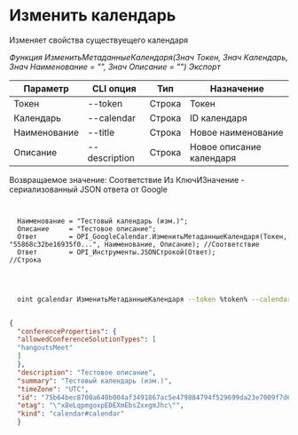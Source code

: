 ﻿---
sidebar_position: 3
---

# Изменить календарь
 Изменяет свойства существуещего календаря


*Функция ИзменитьМетаданныеКалендаря(Знач Токен, Знач Календарь, Знач Наименование = "", Знач Описание = "") Экспорт*

  | Параметр | CLI опция | Тип | Назначение |
  |-|-|-|-|
  | Токен | --token | Строка | Токен |
  | Календарь | --calendar | Строка | ID календаря |
  | Наименование | --title | Строка | Новое наименование |
  | Описание | --description | Строка | Новое описание календаря |

  
  Возвращаемое значение:   Соответствие Из КлючИЗначение - сериализованный JSON ответа от Google

```bsl title="Пример кода"
	
  
  Наименование = "Тестовый календарь (изм.)";
  Описание     = "Тестовое описание";
  Ответ        = OPI_GoogleCalendar.ИзменитьМетаданныеКалендаря(Токен, "55868c32be16935f0...", Наименование, Описание); //Соответствие
  Ответ        = OPI_Инструменты.JSONСтрокой(Ответ);                                                                    //Строка
  
	
```

```sh title="Пример команды CLI"
    
  oint gcalendar ИзменитьМетаданныеКалендаря --token %token% --calendar %calendar% --title "Тестовый календарь (изм.)" --description "Тестовое описание"

```


```json title="Результат"

{
  "conferenceProperties": {
  "allowedConferenceSolutionTypes": [
  "hangoutsMeet"
  ]
  },
  "description": "Тестовое описание",
  "summary": "Тестовый календарь (изм.)",
  "timeZone": "UTC",
  "id": "75b64bec8700a640b004af3491867ac5e479884794f529699da23e7009f7d691@group.calendar.google.com",
  "etag": "\"x8eLqpmgoxpEDEXmEbsZxxgmJhc\"",
  "kind": "calendar#calendar"
  }

```

